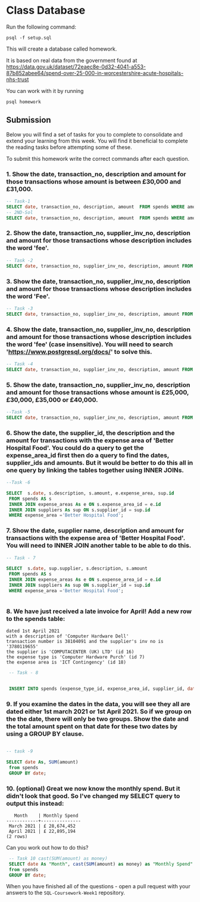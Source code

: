 # Class Database

Run the following command:

```
psql -f setup.sql
```

This will create a database called homework.

It is based on real data from the government found at
https://data.gov.uk/dataset/72eaec8e-0d32-4041-a553-87b852abee64/spend-over-25-000-in-worcestershire-acute-hospitals-nhs-trust

You can work with it by running

```
psql homework
```

## Submission

Below you will find a set of tasks for you to complete to consolidate and extend your learning from this week. You will find it beneficial to complete the reading tasks before attempting some of these.

To submit this homework write the correct commands after each question.

### 1. Show the date, transaction_no, description and amount for those transactions whose amount is between £30,000 and £31,000.

```sql
-- Task-1
SELECT date, transaction_no, description, amount  FROM spends WHERE amount > 30000 and amount < 31000;
-- 2ND-Sol
SELECT date, transaction_no, description, amount  FROM spends WHERE amount BETWEEN 30000 AND 31000;

```

### 2. Show the date, transaction_no, supplier_inv_no, description and amount for those transactions whose description includes the word 'fee'.

```sql
-- Task -2
SELECT date, transaction_no, supplier_inv_no, description, amount FROM spends  WHERE description LIKE '%fee%';

```

### 3. Show the date, transaction_no, supplier_inv_no, description and amount for those transactions whose description includes the word 'Fee'.

```sql
-- Task -3
SELECT date, transaction_no, supplier_inv_no, description, amount FROM spends  WHERE description LIKE '%Fee%';

```

### 4. Show the date, transaction_no, supplier_inv_no, description and amount for those transactions whose description includes the word 'fee' (case insensitive). You will need to search 'https://www.postgresql.org/docs/' to solve this.

```sql
-- Task -4
SELECT date, transaction_no, supplier_inv_no, description, amount FROM spends  WHERE description ILIKE '%fee%';


```

### 5. Show the date, transaction_no, supplier_inv_no, description and amount for those transactions whose amount is £25,000, £30,000, £35,000 or £40,000.

```sql
--Task -5
SELECT date, transaction_no, supplier_inv_no, description, amount FROM spends WHERE amount IN (25000, 30000, 35000, 40000);


```

### 6. Show the date, the supplier_id, the description and the amount for transactions with the expense area of 'Better Hospital Food'. You could do a query to get the expense_area_id first then do a query to find the dates, supplier_ids and amounts. But it would be better to do this all in one query by linking the tables together using INNER JOINs.

```sql
--Task -6

SELECT  s.date, s.description, s.amount, e.expense_area, sup.id
 FROM spends AS s
 INNER JOIN expense_areas As e ON s.expense_area_id = e.id
 INNER JOIN suppliers As sup ON s.supplier_id = sup.id
 WHERE expense_area ='Better Hospital Food';


```

### 7. Show the date, supplier name, description and amount for transactions with the expense area of 'Better Hospital Food'. You will need to INNER JOIN another table to be able to do this.

```sql
-- Task - 7

SELECT  s.date, sup.supplier, s.description, s.amount
 FROM spends AS s
 INNER JOIN expense_areas As e ON s.expense_area_id = e.id
 INNER JOIN suppliers As sup ON s.supplier_id = sup.id
 WHERE expense_area ='Better Hospital Food';



```

### 8. We have just received a late invoice for April! Add a new row to the spends table:

    dated 1st April 2021
    with a description of 'Computer Hardware Dell'
    transaction number is 38104091 and the supplier's inv no is '3780119655'
    the supplier is 'COMPUTACENTER (UK) LTD' (id 16)
    the expense type is 'Computer Hardware Purch' (id 7)
    the expense area is 'ICT Contingency' (id 18)

```sql
 -- Task - 8


 INSERT INTO spends (expense_type_id, expense_area_id, supplier_id, date, transaction_no, supplier_inv_no, description, amount) VALUES (7,18,16,'2021-04-01',38104091,'3780119655','Computer Hardware Dell',30925);


```

### 9. If you examine the dates in the data, you will see they all are dated either 1st march 2021 or 1st April 2021. So if we group on the the date, there will only be two groups. Show the date and the total amount spent on that date for these two dates by using a GROUP BY clause.

```sql

-- task -9

SELECT date As, SUM(amount)
 from spends
 GROUP BY date;


```

### 10. (optional) Great we now know the monthly spend. But it didn't look that good. So I've changed my SELECT query to output this instead:

```
   Month    | Monthly Spend
------------+---------------
 March 2021 | £ 28,674,452
 April 2021 | £ 22,895,194
(2 rows)
```

Can you work out how to do this?

```sql
 -- Task 10 cast(SUM(amount) as money)
 SELECT date As "Month", cast(SUM(amount) as money) as "Monthly Spend"
 from spends
 GROUP BY date;


```

When you have finished all of the questions - open a pull request with your answers to the `SQL-Coursework-Week1` repository.
